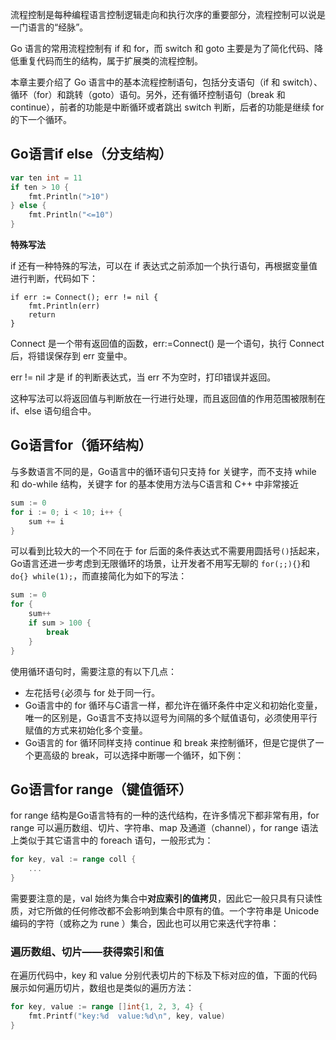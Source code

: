 流程控制是每种编程语言控制逻辑走向和执行次序的重要部分，流程控制可以说是一门语言的“经脉”。

Go 语言的常用流程控制有 if 和 for，而 switch 和 goto 主要是为了简化代码、降低重复代码而生的结构，属于扩展类的流程控制。

本章主要介绍了 Go 语言中的基本流程控制语句，包括分支语句（if 和 switch）、循环（for）和跳转（goto）语句。另外，还有循环控制语句（break 和 continue），前者的功能是中断循环或者跳出 switch 判断，后者的功能是继续 for 的下一个循环。

## Go语言if else（分支结构）

```go
var ten int = 11
if ten > 10 {
    fmt.Println(">10")
} else {
    fmt.Println("<=10")
}
```

**特殊写法**

if 还有一种特殊的写法，可以在 if 表达式之前添加一个执行语句，再根据变量值进行判断，代码如下：

```
if err := Connect(); err != nil {
    fmt.Println(err)
    return
}
```

Connect 是一个带有返回值的函数，err:=Connect() 是一个语句，执行 Connect 后，将错误保存到 err 变量中。

err != nil 才是 if 的判断表达式，当 err 不为空时，打印错误并返回。

这种写法可以将返回值与判断放在一行进行处理，而且返回值的作用范围被限制在 if、else 语句组合中。

## Go语言for（循环结构）

与多数语言不同的是，Go语言中的循环语句只支持 for 关键字，而不支持 while 和 do-while 结构，关键字 for 的基本使用方法与C语言和 C++ 中非常接近

```go
sum := 0
for i := 0; i < 10; i++ {
    sum += i
}
```

可以看到比较大的一个不同在于 for 后面的条件表达式不需要用圆括号`()`括起来，Go语言还进一步考虑到无限循环的场景，让开发者不用写无聊的 `for(;;){}`和`do{} while(1);`，而直接简化为如下的写法：

```go
sum := 0
for {
    sum++
    if sum > 100 {
        break
    }
}
```

使用循环语句时，需要注意的有以下几点：

* 左花括号`{`必须与 for 处于同一行。
* Go语言中的 for 循环与C语言一样，都允许在循环条件中定义和初始化变量，唯一的区别是，Go语言不支持以逗号为间隔的多个赋值语句，必须使用平行赋值的方式来初始化多个变量。
* Go语言的 for 循环同样支持 continue 和 break 来控制循环，但是它提供了一个更高级的 break，可以选择中断哪一个循环，如下例：

## Go语言for range（键值循环）

for range 结构是Go语言特有的一种的迭代结构，在许多情况下都非常有用，for range 可以遍历数组、切片、字符串、map 及通道（channel），for range 语法上类似于其它语言中的 foreach 语句，一般形式为：

```go
for key, val := range coll {
    ...
}
```

需要要注意的是，val 始终为集合中**对应索引的值拷贝**，因此它一般只具有只读性质，对它所做的任何修改都不会影响到集合中原有的值。一个字符串是 Unicode 编码的字符（或称之为 rune ）集合，因此也可以用它来迭代字符串：

### 遍历数组、切片——获得索引和值

在遍历代码中，key 和 value 分别代表切片的下标及下标对应的值，下面的代码展示如何遍历切片，数组也是类似的遍历方法：

```go
for key, value := range []int{1, 2, 3, 4} {
    fmt.Printf("key:%d  value:%d\n", key, value)
}
```
